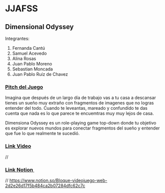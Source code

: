 # JJAFSS

## <b>Dimensional Odyssey</b>
Integrantes:

1. Fernanda Cantú
2. Samuel Acevedo
3. Alina Rosas 
4. Juan Pablo Moreno
5. Sebastian Moncada
6. Juan Pablo Ruíz de Chavez

### <u> Pitch del Juego </u>

Imagina que después de un largo día de trabajo vas a tu casa a descansar tienes un sueño muy extraño con fragmentos de imagenes que no logras entender del todo. Cuando te leveantas, mareado y confundido te das cuenta que nada es lo que parece te encuemtras muy muy lejos de casa.

Dimensiona Odyssey es un role-playing game top-down donde tu objetivo es explorar nuevos mundos para conectar fragmentos del sueño y entender que fue lo que realmente te sucedió.

### <u> Link Video </u>
//

### <u> Link Notion </u>
// https://www.notion.so/Bloque-videojuego-web-2d2e26d17f5b484ca2b07284dfc62c7c
